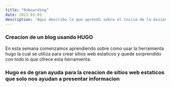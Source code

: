 ```yaml
---
title: "Onboarding"
date: 2022-03-01
description: 'Aqui describo lo que aprendi sobre el inicio de la mision backend'
---
```


### Creacion de un blog usando HUGO

En esta semana comenzamos aprendiendo sobre como usar la herramienta hugo la cual se utiliza para 
crear sitios web estaticos y quede sorprendido con todo lo que ofrece esta herramienta.

### Hugo es de gran ayuda para la creacion de sitios web estaticos que solo nos ayudan a presentar informacion 
